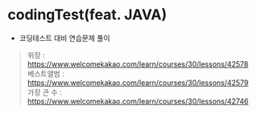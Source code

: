 # codingTest(feat. JAVA)

* 코딩테스트 대비 연습문제 풀이
> 위장 : https://www.welcomekakao.com/learn/courses/30/lessons/42578  
베스트앨범 : https://www.welcomekakao.com/learn/courses/30/lessons/42579   
가장 큰 수 : https://www.welcomekakao.com/learn/courses/30/lessons/42746  
